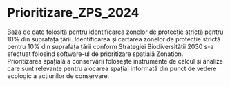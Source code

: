 # Prioritizare_ZPS_2024
Baza de date folosită pentru identificarea zonelor de protecție strictă pentru 10% din suprafața țării.
Identificarea și cartarea zonelor de protecție strictă pentru 10% din suprafața țării conform Strategiei Biodiversității 2030 s-a efectuat folosind software-ul de prioritizare spațială Zonation.  
Prioritizarea spațială a conservării folosește instrumente de calcul și analize care sunt relevante pentru alocarea spațial informată din punct de vedere ecologic a acțiunilor de conservare.

